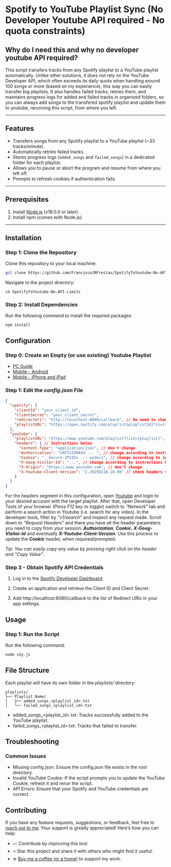 # Spotify to YouTube Playlist Sync (No Developer Youtube API required - No quota constraints)
## Why do I need this and why no developer youtube API required?
This script transfers tracks from any Spotify playlist to a YouTube playlist automatically. Unlike other solutions, it does not rely on the YouTube Developer API, which often exceeds its daily quota when handling around 100 songs or more (based on my experience), this way you can easily transfer big playlists. It also handles failed tracks, retries them, and maintains progress logs for added and failed tracks in organized folders, so you can always add songs to the transfered spotify playlist and update them to youtube, rerunning this script, from where you left.

---

## Features
- Transfers songs from any Spotify playlist to a YouTube playlist (~33 tracks/minute).
- Automatically retries failed tracks.
- Stores progress logs (`added_songs` and `failed_songs`) in a dedicated folder for each playlist.
- Allows you to pause or abort the program and resume from where you left off.
- Prompts to refresh cookies if authentication fails.

---

## Prerequisites
1. Install [Node.js](https://nodejs.org/) (v18.0.0 or later).
2. Install npm (comes with Node.js).

---

## Installation

### Step 1: Clone the Repository
Clone this repository to your local machine:
```bash
git clone https://github.com/FranciscoJRFreitas/SpotifyToYoutube-No-API-Limits.git
```

Navigate to the project directory:
```
cd SpotifyToYoutube-No-API-Limits
```
### Step 2: Install Dependencies
Run the following command to install the required packages:
```
npm install
```
## Configuration

### Step 0: Create an Empty (or use existing) Youtube Playlist

- [PC Guide](https://support.google.com/youtube/answer/57792?hl=en&co=GENIE.Platform%3DDesktop)
- [Mobile - Android](https://support.google.com/youtube/answer/57792?hl=en&co=GENIE.Platform%3DAndroid)
- [Mobile - iPhone and iPad](https://support.google.com/youtube/answer/57792?hl=en&co=GENIE.Platform%3DiOS&oco=0)

### Step 1: Edit the ***config.json*** File

```json
{
  "spotify": {
    "clientId": "your_client_id",
    "clientSecret": "your_client_secret",
    "redirectUri": "http://localhost:8080/callback", // No need to change
    "playlistURL": "https://open.spotify.com/playlist{playlistId}?si={si}" // Spotify playlist being copied - Handles different formats, you can simply copy the playlist URL directly from the spotify share functionality
  },
  "youtube": {
    "playlistURL": "https://www.youtube.com/playlist?list={playlist}", // Youtube target playlist - Handles different formats, you can simply copy the playlist URL directly from the browser in the playlist page, after creating it
    "headers": { // Instructions below
      "Content-Type": "application/json", // don't change
      "Authorization": "SAPISIDHASH ... ", // change according to instructions below
      "Cookie": "__Secure-3PSID= ... wide=1", // change according to instructions below
      "X-Goog-Visitor-Id": "...", // change according to instructions below
      "X-Origin": "https://www.youtube.com", // don't change
      "X-Youtube-Client-Version": "2.20250116.10.00" // check headers version
    }
  }
}
```

For the headers segment in this configuration, open [Youtube](https://www.youtube.com) and login to your desired account with the target playlist. After that, open Developer Tools of your browser (*Press F12 key to toggle*) switch to *"Network"* tab and perform a search action in Youtube (i.e. search for any video). In the developer tools, filter by *"v1/search"* and inspect any request made. Scroll down to *"Request Headers"* and there you have all the header parameters you need to copy from your session: ***Authorization***, ***Cookie***, ***X-Goog-Visitor-Id*** and eventually ***X-Youtube-Client-Version***. Use this process to update the ***Cookie*** header, when required/prompted.

*Tip: You can easily copy any value by pressing right click on the header and "Copy Value".*

### Step 3 - Obtain Spotify API Credentials

1. Log in to the [Spotify Developer Dashboard](https://developer.spotify.com/dashboard).

2. Create an application and retrieve the Client ID and Client Secret.

3. Add http://localhost:8080/callback to the list of Redirect URIs in your app settings.

## Usage

### Step 1: Run the Script
Run the following command:

```bash
node s2y.js
```

## File Structure
Each playlist will have its own folder in the *playlists/* directory:

```
playlists/
├── Playlist Name/
│   ├── added_songs_<playlist_id>.txt
│   └── failed_songs_<playlist_id>.txt
```

- added_songs_<playlist_id>.txt: Tracks successfully added to the YouTube playlist.
- failed_songs_<playlist_id>.txt: Tracks that failed to transfer.

## Troubleshooting
### Common Issues
- Missing config.json: Ensure the config.json file exists in the root directory.
- Invalid YouTube Cookie: If the script prompts you to update the YouTube Cookie, refresh it and rerun the script.
- API Errors: Ensure that your Spotify and YouTube credentials are correct.

## Contributing

If you have any feature requests, suggestions, or feedback, feel free to [reach out to me](https://franciscofreitas.netlify.app/). Your support is greatly appreciated! Here’s how you can help:

- 📈 Contribute by improving this tool.
- ⭐ Star this project and share it with others who might find it useful.
- ☕ [Buy me a coffee (or a home)](https://paypal.me/franfreitas2002) to support my work.



